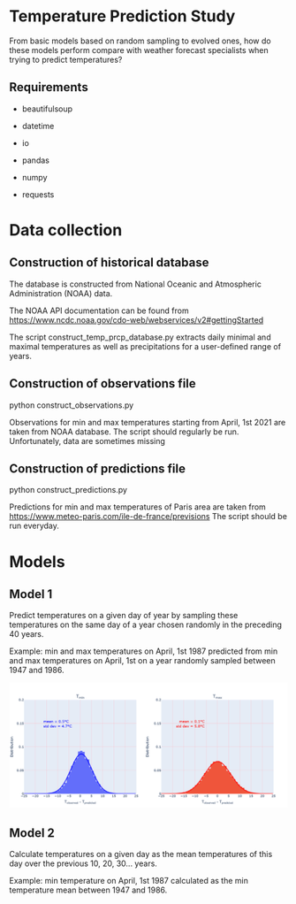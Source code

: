 # Temperature Prediction Study

From basic models based on random sampling to evolved ones, how do these models perform compare with weather forecast specialists when trying to predict temperatures?  

## Requirements

- beautifulsoup

- datetime

- io

- pandas

- numpy

- requests

# Data collection

## Construction of historical database

The database is constructed from National Oceanic and Atmospheric Administration (NOAA) data.

The NOAA API documentation can be found from https://www.ncdc.noaa.gov/cdo-web/webservices/v2#gettingStarted

The script construct_temp_prcp_database.py extracts daily minimal and maximal temperatures as well as precipitations for a user-defined range of years.

## Construction of observations file

python construct_observations.py

Observations for min and max temperatures starting from April, 1st 2021 are taken from NOAA database. The script should regularly be run. Unfortunately, data are sometimes missing

## Construction of predictions file

python construct_predictions.py

Predictions for min and max temperatures of Paris area are taken from https://www.meteo-paris.com/ile-de-france/previsions The script should be run everyday.

# Models

## Model 1

Predict temperatures on a given day of year by sampling these temperatures on the same day of a year chosen randomly in the preceding 40 years.

Example: min and max temperatures on April, 1st 1987 predicted from min and max temperatures on April, 1st on a year randomly sampled between 1947 and 1986.

![figModel1](fig_model_1.png)

## Model 2

Calculate temperatures on a given day as the mean temperatures of this day over the previous 10, 20, 30... years.

Example: min temperature on April, 1st 1987 calculated as the min temperature mean between 1947 and 1986.  